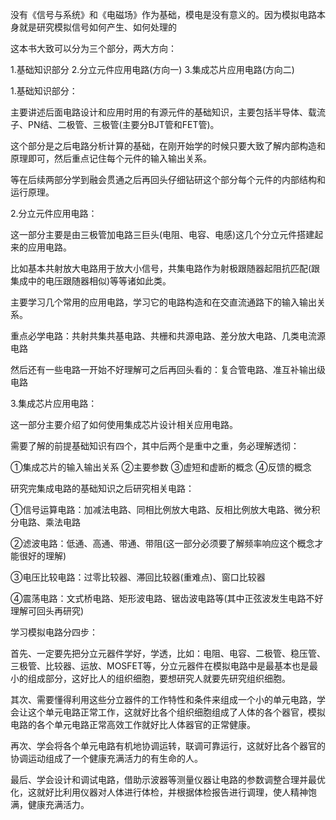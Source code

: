 

没有《信号与系统》和《电磁场》作为基础，模电是没有意义的。因为模拟电路本身就是研究模拟信号如何产生、如何处理的


这本书大致可以分为三个部分，两大方向：

1.基础知识部分
2.分立元件应用电路(方向一)
3.集成芯片应用电路(方向二)

1.基础知识部分：

主要讲述后面电路设计和应用时用的有源元件的基础知识，主要包括半导体、载流子、PN结、二极管、三极管(主要分BJT管和FET管)。

这个部分是之后电路分析计算的基础，在刚开始学的时候只要大致了解内部构造和原理即可，然后重点记住每个元件的输入输出关系。

等在后续两部分学到融会贯通之后再回头仔细钻研这个部分每个元件的内部结构和运行原理。


2.分立元件应用电路：

这一部分主要是由三极管加电路三巨头(电阻、电容、电感)这几个分立元件搭建起来的应用电路。

比如基本共射放大电路用于放大小信号，共集电路作为射极跟随器起阻抗匹配(跟集成中的电压跟随器相似)等等诸如此类。

主要学习几个常用的应用电路，学习它的电路构造和在交直流通路下的输入输出关系。

重点必学电路：共射共集共基电路、共栅和共源电路、差分放大电路、几类电流源电路

然后还有一些电路一开始不好理解可之后再回头看的：复合管电路、准互补输出级电路


3.集成芯片应用电路：

这一部分主要介绍了如何使用集成芯片设计相关应用电路。

需要了解的前提基础知识有四个，其中后两个是重中之重，务必理解透彻：

①集成芯片的输入输出关系 ②主要参数 ③虚短和虚断的概念 ④反馈的概念

研究完集成电路的基础知识之后研究相关电路：

①信号运算电路：加减法电路、同相比例放大电路、反相比例放大电路、微分积分电路、乘法电路

②滤波电路：低通、高通、带通、带阻(这一部分必须要了解频率响应这个概念才能很好的理解)

③电压比较电路：过零比较器、滞回比较器(重难点)、窗口比较器

④震荡电路：文式桥电路、矩形波电路、锯齿波电路等(其中正弦波发生电路不好理解可回头再研究)

学习模拟电路分四步： 　

首先、一定要先把分立元器件学好，学透，比如：电阻、电容、二极管、稳压管、三极管、比较器、运放、MOSFET等，分立元器件在模拟电路中是最基本也是最小的组成部分，这好比人的组织细胞，要想研究人就要先研究组织细胞。

其次、需要懂得利用这些分立器件的工作特性和条件来组成一个小的单元电路，学会让这个单元电路正常工作，这就好比各个组织细胞组成了人体的各个器官，模拟电路的各个单元电路正常高效工作就好比人体器官的正常健康。

再次、学会将各个单元电路有机地协调运转，联调可靠运行，这就好比各个器官的协调运动组成了一个健康充满活力的有生命的人。

最后、学会设计和调试电路，借助示波器等测量仪器让电路的参数调整合理并最优化，这就好比利用仪器对人体进行体检，并根据体检报告进行调理，使人精神饱满，健康充满活力。